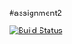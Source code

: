 #assignment2

[![Build Status](https://travis-ci.com/alfredofloresf/assignment2.svg?branch=master)](https://travis-ci.com/alfredofloresf/assignment2)